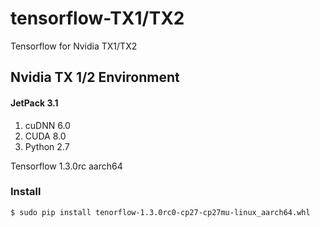 # tensorflow-TX1/TX2
Tensorflow for Nvidia TX1/TX2


## Nvidia TX 1/2 Environment
#### JetPack 3.1 
1. cuDNN 6.0			
2. CUDA 8.0			
3. Python 2.7				

Tensorflow 1.3.0rc aarch64


### Install
```$ sudo pip install tenorflow-1.3.0rc0-cp27-cp27mu-linux_aarch64.whl```
